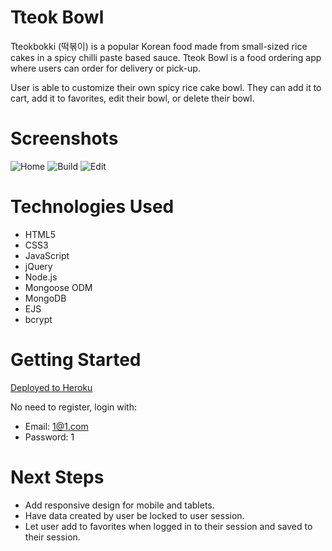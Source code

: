 # Tteok Bowl
Tteokbokki (떡볶이) is a popular Korean food made from small-sized rice cakes in a spicy chilli paste based sauce. Tteok Bowl is a food ordering app where users can order for delivery or pick-up.

User is able to customize their own spicy rice cake bowl. They can add it to cart, add it to favorites, edit their bowl, or delete their bowl.

# Screenshots
![Home](https://i.imgur.com/RUx0s44.png)
![Build](https://i.imgur.com/ApZIZGp.png)
![Edit](https://i.imgur.com/Y32aSsR.png)

# Technologies Used
- HTML5
- CSS3
- JavaScript
- jQuery
- Node.js
- Mongoose ODM
- MongoDB
- EJS
- bcrypt

# Getting Started
[Deployed to Heroku](https://warm-brook-32210.herokuapp.com/)

No need to register, login with:
- Email: 1@1.com
- Password: 1

# Next Steps
- Add responsive design for mobile and tablets.
- Have data created by user be locked to user session.
- Let user add to favorites when logged in to their session and saved to their session.
